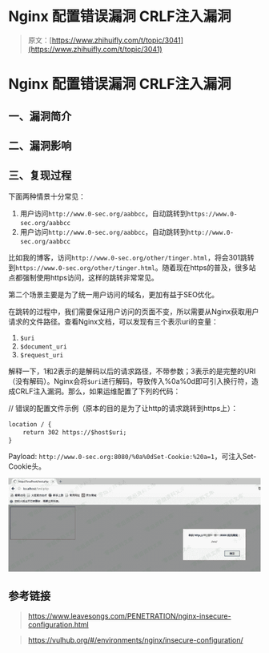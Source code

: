 # Nginx 配置错误漏洞 CRLF注入漏洞

> 原文：[https://www.zhihuifly.com/t/topic/3041](https://www.zhihuifly.com/t/topic/3041)

# Nginx 配置错误漏洞 CRLF注入漏洞

## 一、漏洞简介

## 二、漏洞影响

## 三、复现过程

下面两种情景十分常见：

1.  用户访问`http://www.0-sec.org/aabbcc`，自动跳转到`https://www.0-sec.org/aabbcc`
2.  用户访问`http://www.0-sec.org/aabbcc`，自动跳转到`http://www.0-sec.org/aabbcc`

比如我的博客，访问`http://www.0-sec.org/other/tinger.html`，将会301跳转到`https://www.0-sec.org/other/tinger.html`。随着现在https的普及，很多站点都强制使用https访问，这样的跳转非常常见。

第二个场景主要是为了统一用户访问的域名，更加有益于SEO优化。

在跳转的过程中，我们需要保证用户访问的页面不变，所以需要从Nginx获取用户请求的文件路径。查看Nginx文档，可以发现有三个表示uri的变量：

1.  `$uri`
2.  `$document_uri`
3.  `$request_uri`

解释一下，1和2表示的是解码以后的请求路径，不带参数；3表示的是完整的URI（没有解码）。Nginx会将`$uri`进行解码，导致传入%0a%0d即可引入换行符，造成CRLF注入漏洞。那么，如果运维配置了下列的代码：

// 错误的配置文件示例（原本的目的是为了让http的请求跳转到https上）：

```
location / {
    return 302 https://$host$uri;
} 
```

Payload: `http://www.0-sec.org:8080/%0a%0dSet-Cookie:%20a=1`，可注入Set-Cookie头。

![image](img/77817b218ac1f0e1e4f76f916c648502.png)

## 参考链接

> https://www.leavesongs.com/PENETRATION/nginx-insecure-configuration.html

> https://vulhub.org/#/environments/nginx/insecure-configuration/